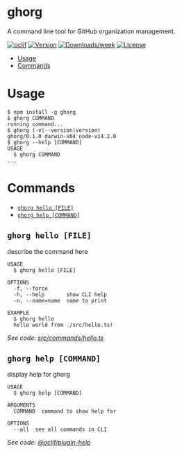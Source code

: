 ghorg
=====

A command line tool for GitHub organization management.

[![oclif](https://img.shields.io/badge/cli-oclif-brightgreen.svg)](https://oclif.io)
[![Version](https://img.shields.io/npm/v/ghorg.svg)](https://npmjs.org/package/ghorg)
[![Downloads/week](https://img.shields.io/npm/dw/ghorg.svg)](https://npmjs.org/package/ghorg)
[![License](https://img.shields.io/npm/l/ghorg.svg)](https://github.com/raptazure/ghorg-cli/blob/master/package.json)

<!-- toc -->
* [Usage](#usage)
* [Commands](#commands)
<!-- tocstop -->
# Usage
<!-- usage -->
```sh-session
$ npm install -g ghorg
$ ghorg COMMAND
running command...
$ ghorg (-v|--version|version)
ghorg/0.1.0 darwin-x64 node-v14.2.0
$ ghorg --help [COMMAND]
USAGE
  $ ghorg COMMAND
...
```
<!-- usagestop -->
# Commands
<!-- commands -->
* [`ghorg hello [FILE]`](#ghorg-hello-file)
* [`ghorg help [COMMAND]`](#ghorg-help-command)

## `ghorg hello [FILE]`

describe the command here

```
USAGE
  $ ghorg hello [FILE]

OPTIONS
  -f, --force
  -h, --help       show CLI help
  -n, --name=name  name to print

EXAMPLE
  $ ghorg hello
  hello world from ./src/hello.ts!
```

_See code: [src/commands/hello.ts](https://github.com/raptazure/ghorg-cli/blob/v0.1.0/src/commands/hello.ts)_

## `ghorg help [COMMAND]`

display help for ghorg

```
USAGE
  $ ghorg help [COMMAND]

ARGUMENTS
  COMMAND  command to show help for

OPTIONS
  --all  see all commands in CLI
```

_See code: [@oclif/plugin-help](https://github.com/oclif/plugin-help/blob/v3.2.1/src/commands/help.ts)_
<!-- commandsstop -->
